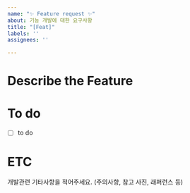 ```yaml
---
name: "✨ Feature request ✨"
about: 기능 개발에 대한 요구사항
title: "[Feat]"
labels: ''
assignees: ''

---
```


# Describe the Feature


 # To do
 - [ ] to do

# ETC
개발관련 기타사항을 적어주세요. (주의사항, 참고 사진, 래퍼런스 등)
